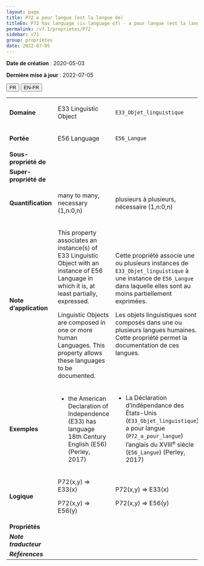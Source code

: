 ```yaml
---
layout: page
title: P72 a pour langue (est la langue de)
titleEn: P72 has language (is language of) - a pour langue (est la langue de)
permalink: /v7.1/proprietes/P72
sidebar: v71
group: proprietes
date: 2022-07-05
---
```


**Date de création** : 2020-05-03

**Dernière mise à jour** : 2022-07-05

<div class="lang-buttons">
  <button id="fr" class="activate">FR</button>
  <button id="en-fr">EN-FR</button>
</div>

<table>
				<tbody>
				<tr>
					<td><strong>Domaine</strong></td>
					<td class="en"><p>E33 Linguistic Object</p>
							</td>
						<td><p><code class="language-plaintext highlighter-rouge">E33_Objet_linguistique</code></p>
							</td>
						</tr>
					<tr>
					<td><strong>Portée</strong></td>
					<td class="en"><p>E56 Language</p>
							</td>
						<td><p><code class="language-plaintext highlighter-rouge">E56_Langue</code></p>
							</td>
						</tr>
					<tr>
					<td><strong>Sous-propriété de</strong></td>
					<td class="en"><p></p>
							</td>
						<td><p></p>
							</td>
						</tr>
					<tr>
					<td><strong>Super-propriété de</strong></td>
					<td class="en"><p></p>
							</td>
						<td><p></p>
							</td>
						</tr>
					<tr>
					<td><strong>Quantification</strong></td>
					<td class="en"><p>many to many, necessary (1,n:0,n)</p>
							</td>
						<td><p>plusieurs à plusieurs, nécessaire (1,n:0,n)</p>
							</td>
						</tr>
					<tr>
					<td><strong>Note d’application</strong></td>
					<td class="en"><p>This property associates an instance(s) of E33 Linguistic Object with an instance of E56 Language in which it is, at least partially, expressed.</p>
							<p></p>
							<p>Linguistic Objects are composed in one or more human Languages. This property allows these languages to be documented.</p>
							</td>
						<td><p>Cette propriété associe une ou plusieurs instances de <code class="language-plaintext highlighter-rouge">E33_Objet_linguistique</code> à une instance de <code class="language-plaintext highlighter-rouge">E56_Langue</code> dans laquelle elles sont au moins partiellement exprimées.</p>
							<p></p>
							<p>Les objets linguistiques sont composés dans une ou plusieurs langues humaines. Cette propriété permet la documentation de ces langues.</p>
							</td>
						</tr>
					<tr>
					<td><strong>Exemples</strong></td>
					<td class="en"><ul><li><p>the American Declaration of Independence (E33) has language 18th Century English (E56) (Perley, 2017)</p>
							</li>
									</ul></td>
						<td><ul><li><p>La Déclaration d’indépendance des États-Unis (<code class="language-plaintext highlighter-rouge">E33_Objet_linguistique</code>) a pour langue (<code class="language-plaintext highlighter-rouge">P72_a_pour_langue</code>) l’anglais du XVIII<sup>e</sup> siècle (<code class="language-plaintext highlighter-rouge">E56_Langue</code>) (Perley, 2017)</p>
							</li>
									</ul></td>
						</tr>
					<tr>
					<td><strong>Logique</strong></td>
					<td class="en"><p>P72(x,y) ⇒ E33(x)</p>
							<p>P72(x,y) ⇒ E56(y)</p>
							</td>
						<td><p>P72(x,y) ⇒ E33(x)</p>
							<p>P72(x,y) ⇒ E56(y)</p>
							</td>
						</tr>
					<tr>
					<td><strong>Propriétés</strong></td>
					<td class="en"><p></p>
							</td>
						<td><p></p>
							</td>
						</tr>
					<tr>
					<td><strong><em>Note traducteur</em></strong></td>
					<td colspan="2"><p></p>
							</td>
						</tr>
					<tr>
					<td><strong><em>Références</em></strong></td>
					<td colspan="2"><p><em></em></p>
							</td>
						</tr>
					</tbody>
				</table>
				